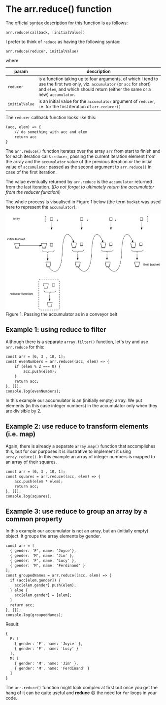 # The arr.reduce() function

The official syntax description for this function is as follows:

```
arr.reduce(callback, [initialValue])
```

I prefer to think of `reduce` as having the following syntax:

```
arr.reduce(reducer, initialValue)
```

where:

| param | description |
| ----- | ----------- |
| `reducer` | is a function taking up to four arguments, of which I tend to use the first two only, viz. `accumulator` (or `acc` for short) and `elem`,  and which should return (either the same or a new) `accumulator`.|
| `initialValue` | is an initial value for the `accumulator` argument of `reducer`, i.e. for the first iteration of `arr.reducer()` |

The `reducer` callback function looks like this:

```
(acc, elem) => {
    // do something with acc and elem
    return acc
}
```

The `arr.reduce()` function iterates over the array `arr` from start to finish and for each iteration calls `reducer`, passing the current iteration element from the array and the `accumulator` value of the previous iteration _or_ the initial value of `accumulator` passed as the second argument to `arr.reduce()` in case of the first iteration.

The value eventually returned by `arr.reduce` is the `accumulator` returned from the last iteration. (_Do not forget to ultimately return the accumulator from the reducer function!_)

The whole process is visualised in Figure 1 below (the term `bucket` was used here to represent the `accumulator`).

![buckets](images/reduce.png)
<br>Figure 1. Passing the accumulator as in a conveyor belt

## Example 1: using reduce to filter

Although there is a separate `array.filter()` function, let's try and use `arr.reduce` for this:


```
const arr = [6, 3 , 10, 1];
const evenNumbers = arr.reduce((acc, elem) => {
    if (elem % 2 === 0) {
        acc.push(elem);
    }
    return acc;
}, []);
console.log(evenNumbers);
```

In this example our accumulator is an (initially empty) array. We put elements (in this case integer numbers) in the accumulator only when they are divisible by 2.

## Example 2: use reduce to transform elements (i.e. map)

Again, there is already a separate `array.map()` function that accomplishes this, but for our purposes it is illustrative to implement it using `array.reduce()`. In this example an array of integer numbers is mapped to an array of their squares.

```
const arr = [6, 3 , 10, 1];
const squares = arr.reduce((acc, elem) => {
    acc.push(elem * elem);
    return acc;
}, []);
console.log(squares);
```

## Example 3: use reduce to group an array by a common property

In this example our accumulator is not an array, but an (initially empty) object. It groups the array elements by gender.

```
const arr = [
  { gender: 'F', name: 'Joyce'},
  { gender: 'M', name: 'Jim' },
  { gender: 'F', name: 'Lucy' },
  { gender: 'M', name: 'Ferdinand' }
];
const groupedNames = arr.reduce((acc, elem) => {
  if (acc[elem.gender]) {
    acc[elem.gender].push(elem);
  } else {
    acc[elem.gender] = [elem];
  }
  return acc;
}, {});
console.log(groupedNames);
```

Result:

```
{
  F: [
    { gender: 'F', name: 'Joyce' },
    { gender: 'F', name: 'Lucy' }
  ],
  M: [
    { gender: 'M', name: 'Jim' },
    { gender: 'M', name: 'Ferdinand' }
  ]
}
```

The `arr.reduce()` function might look complex at first but once you get the hang of it can be quite useful and **reduce** :smile: the need for `for` loops in your code.